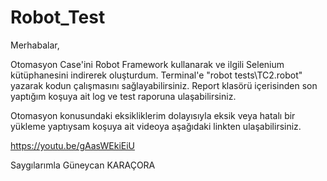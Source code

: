 # Robot_Test

Merhabalar,

Otomasyon Case'ini Robot Framework kullanarak ve ilgili Selenium kütüphanesini indirerek  oluşturdum. 
Terminal'e "robot tests\TC2.robot" yazarak kodun çalışmasını sağlayabilirsiniz.
Report klasörü içerisinden son yaptığım koşuya ait log ve test raporuna ulaşabilirsiniz. 

Otomasyon konusundaki eksikliklerim dolayısıyla eksik veya hatalı bir yükleme yaptıysam koşuya ait videoya aşağıdaki linkten ulaşabilirsiniz.

https://youtu.be/gAasWEkiEiU

Saygılarımla
Güneycan KARAÇORA
